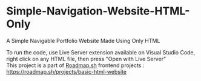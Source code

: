 # Simple-Navigation-Website-HTML-Only
A Simple Navigable Portfolio Website Made Using Only HTML</br>

To run the code, use Live Server extension available on Visual Studio Code, right click on any HTML file, then press "Open with Live Server"</br>
This project is a part of <a href="https://roadmap.sh">Roadmap.sh</a> frontend projects : https://roadmap.sh/projects/basic-html-website
